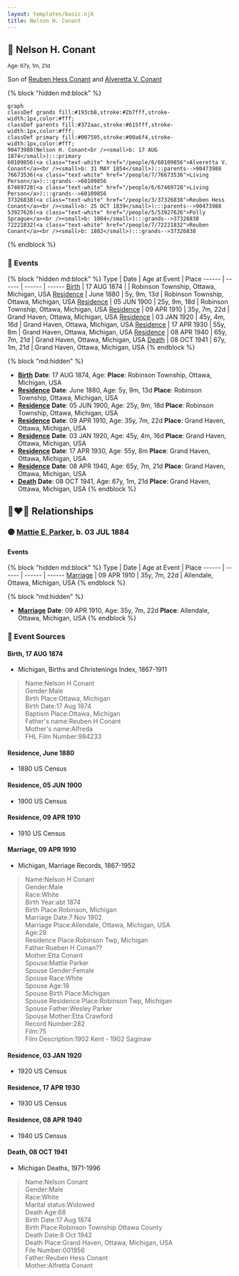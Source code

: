 ```yaml
---
layout: templates/basic.njk
title: Nelson H. Conant
---
```

## 🔵 Nelson H. Conant
<small>Age: 67y, 1m, 21d</small>

Son of [Reuben Hess Conant](/people/3/37326838) and [Alveretta V. Conant](/people/6/60109856)

{% block "hidden md:block" %}
```mermaid
graph
classDef grands fill:#193cb8,stroke:#2b7fff,stroke-width:1px,color:#fff;
classDef parents fill:#372aac,stroke:#615fff,stroke-width:1px,color:#fff;
classDef primary fill:#007595,stroke:#00a6f4,stroke-width:1px,color:#fff;
90473988(Nelson H. Conant<br /><small>b: 17 AUG 1874</small>):::primary
60109856(<a class="text-white" href="/people/6/60109856">Alveretta V. Conant</a><br /><small>b: 31 MAY 1854</small>):::parents-->90473988
76673536(<a class="text-white" href="/people/7/76673536">Living Person</a>):::grands-->60109856
67469728(<a class="text-white" href="/people/6/67469728">Living Person</a>):::grands-->60109856
37326838(<a class="text-white" href="/people/3/37326838">Reuben Hess Conant</a><br /><small>b: 25 OCT 1839</small>):::parents-->90473988
53927626(<a class="text-white" href="/people/5/53927626">Polly Sprague</a><br /><small>b: 1804</small>):::grands-->37326838
72221832(<a class="text-white" href="/people/7/72221832">Reuben Conant</a><br /><small>b: 1802</small>):::grands-->37326838
```
{% endblock %}

### 📆 Events

{% block "hidden md:block" %}
Type | Date | Age at Event | Place
------ | ------ | ------ | ------
[Birth](#event-event-2) | 17 AUG 1874 |  | Robinson Township, Ottawa, Michigan, USA
[Residence](#event-event-0) | June 1880 | 5y, 9m, 13d | Robinson Township, Ottawa, Michigan, USA
[Residence](#event-event-1) | 05 JUN 1900 | 25y, 9m, 18d | Robinson Township, Ottawa, Michigan, USA
[Residence](#event-event-2) | 09 APR 1910 | 35y, 7m, 22d | Grand Haven, Ottawa, Michigan, USA
[Residence](#event-event-3) | 03 JAN 1920 | 45y, 4m, 16d | Grand Haven, Ottawa, Michigan, USA
[Residence](#event-event-4) | 17 APR 1930 | 55y, 8m | Grand Haven, Ottawa, Michigan, USA
[Residence](#event-event-5) | 08 APR 1940 | 65y, 7m, 21d | Grand Haven, Ottawa, Michigan, USA
[Death](#event-event-9) | 08 OCT 1941 | 67y, 1m, 21d | Grand Haven, Ottawa, Michigan, USA
{% endblock %}

{% block "md:hidden" %}
- **[Birth](#event-event-2)**
**Date**: 17 AUG 1874, Age:
**Place**: Robinson Township, Ottawa, Michigan, USA
- **[Residence](#event-event-0)**
**Date**: June 1880, Age: 5y, 9m, 13d
**Place**: Robinson Township, Ottawa, Michigan, USA
- **[Residence](#event-event-1)**
**Date**: 05 JUN 1900, Age: 25y, 9m, 18d
**Place**: Robinson Township, Ottawa, Michigan, USA
- **[Residence](#event-event-2)**
**Date**: 09 APR 1910, Age: 35y, 7m, 22d
**Place**: Grand Haven, Ottawa, Michigan, USA
- **[Residence](#event-event-3)**
**Date**: 03 JAN 1920, Age: 45y, 4m, 16d
**Place**: Grand Haven, Ottawa, Michigan, USA
- **[Residence](#event-event-4)**
**Date**: 17 APR 1930, Age: 55y, 8m
**Place**: Grand Haven, Ottawa, Michigan, USA
- **[Residence](#event-event-5)**
**Date**: 08 APR 1940, Age: 65y, 7m, 21d
**Place**: Grand Haven, Ottawa, Michigan, USA
- **[Death](#event-event-9)**
**Date**: 08 OCT 1941, Age: 67y, 1m, 21d
**Place**: Grand Haven, Ottawa, Michigan, USA
{% endblock %}

## 👩‍❤️‍👨 Relationships

### 🟣 [Mattie E. Parker](/people/9/92379008), b. 03 JUL 1884

#### Events

{% block "hidden md:block" %}
Type | Date | Age at Event | Place
------ | ------ | ------ | ------
[Marriage](#event-family-0-event-0) | 09 APR 1910 | 35y, 7m, 22d | Allendale, Ottawa, Michigan, USA
{% endblock %}

{% block "md:hidden" %}
- **[Marriage](#event-family-0-event-0)**
**Date**: 09 APR 1910, Age: 35y, 7m, 22d
**Place**: Allendale, Ottawa, Michigan, USA
{% endblock %}

### 📰 Event Sources

#### <a id="event-event-2"></a> Birth, 17 AUG 1874
* Michigan, Births and Christenings Index, 1867-1911
>   
  > Name:Nelson H Conant  
  > Gender:Male  
  > Birth Place:Ottawa, Michigan  
  > Birth Date:17 Aug 1874  
  > Baptism Place:Ottawa, Michigan  
  > Father's name:Reuben H Conant  
  > Mother's name:Alfreda  
  > FHL Film Number:984233

#### <a id="event-event-0"></a> Residence, June 1880
* 1880 US Census

#### <a id="event-event-1"></a> Residence, 05 JUN 1900
* 1900 US Census

#### <a id="event-event-2"></a> Residence, 09 APR 1910
* 1910 US Census

#### <a id="event-family-0-event-0"></a> Marriage, 09 APR 1910
* Michigan, Marriage Records, 1867-1952
>   
  > Name:Nelson H Conant  
  > Gender:Male  
  > Race:White  
  > Birth Year:abt 1874  
  > Birth Place:Robinson, Michigan  
  > Marriage Date:7 Nov 1902  
  > Marriage Place:Allendale, Ottawa, Michigan, USA  
  > Age:28  
  > Residence Place:Robinson Twp, Michigan  
  > Father:Rueben H Conan??  
  > Mother:Etta Conant  
  > Spouse:Mattie Parker  
  > Spouse Gender:Female  
  > Spouse Race:White  
  > Spouse Age:18  
  > Spouse Birth Place:Michigan  
  > Spouse Residence Place:Robinson Twp, Michigan  
  > Spouse Father:Wesley Parker  
  > Spouse Mother:Etta Crawford  
  > Record Number:282  
  > Film:75  
  > Film Description:1902 Kent - 1902 Saginaw

#### <a id="event-event-3"></a> Residence, 03 JAN 1920
* 1920 US Census

#### <a id="event-event-4"></a> Residence, 17 APR 1930
* 1930 US Census

#### <a id="event-event-5"></a> Residence, 08 APR 1940
* 1940 US Census
#### <a id="event-event-9"></a> Death, 08 OCT 1941
* Michigan Deaths, 1971-1996
>   
  > Name:Nelson Conant  
  > Gender:Male  
  > Race:White  
  > Marital status:Widowed  
  > Death Age:68  
  > Birth Date:17 Aug 1874  
  > Birth Place:Robinson Township Ottawa County  
  > Death Date:8 Oct 1942  
  > Death Place:Grand Haven, Ottawa, Michigan, USA  
  > File Number:001956  
  > Father:Reuben Hess Conant  
  > Mother:Alfretta Conant

